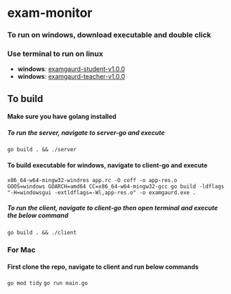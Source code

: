 # exam-monitor

### To run on windows, download executable and double click
### Use terminal to run on linux
- **windows**: [examgaurd-student-v1.0.0](https://github.com/khayrultw/exam-monitor/releases/download/v1.0.0-rc/examgaurd_student.exe)
- **windows**: [examgaurd-teacher-v1.0.0](https://github.com/khayrultw/exam-monitor/releases/download/v1.0.0-rc/examgaurd_teacher)

## To build 

#### Make sure you have golang installed

##### To run the server, navigate to server-go and execute
`go build . && ./server`

#### To build executable for windows, navigate to client-go and execute
`x86_64-w64-mingw32-windres app.rc -O coff -o app-res.o`
<br>
`GOOS=windows GOARCH=amd64 CC=x86_64-w64-mingw32-gcc go build -ldflags "-H=windowsgui -extldflags=-Wl,app-res.o" -o examgaurd.exe .`

##### To run the client, navigate to client-go then open terminal and execute the below command
`go build . && ./client`

### For Mac
#### First clone the repo, navigate to client and run below commands
`go mod tidy`
`go run main.go`

